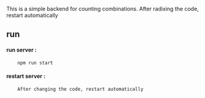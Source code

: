 This is a simple backend for counting combinations. 
After radixing the code, restart automatically
## run 
   #### run server : 
        npm run start
   #### restart server : 
        After changing the code, restart automatically

